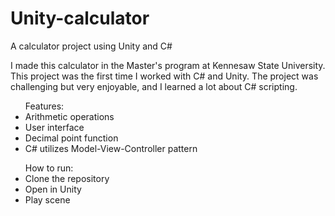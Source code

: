 # Unity-calculator
A calculator project using Unity and C#

I made this calculator in the Master's program at Kennesaw State University. This project was the first time I worked with C# and Unity. The project was challenging but very enjoyable, and I learned a lot about C# scripting.

<ul>Features: 
<li>Arithmetic operations</li>
<li>User interface</li>
<li>Decimal point function</li>
<li>C# utilizes Model-View-Controller pattern</li>
</ul>

<ul>How to run:
<li>Clone the repository</li>
<li>Open in Unity</li>
<li>Play scene</li>
</ul>
